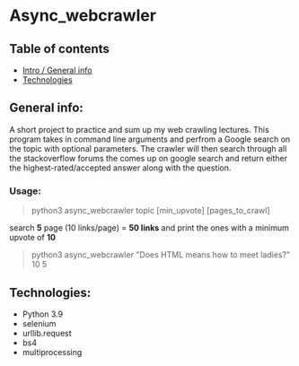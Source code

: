 # Async_webcrawler

## Table of contents
* [Intro / General info](#general-info)
* [Technologies](#technologies)


## General info: 
A short project to practice and sum up my web crawling lectures. This program takes in command line arguments and perfrom a Google search on the topic with optional parameters. The crawler will then search through all the stackoverflow forums the comes up on google search and return either the highest-rated/accepted answer along with the question.


### Usage:
> python3 async_webcrawler topic [min_upvote] [pages_to_crawl]

search **5** page (10 links/page) = **50 links** and print the ones with a minimum upvote of **10**
> python3 async_webcrawler "Does HTML means how to meet ladies?" 10 5 


## Technologies:
- Python 3.9
- selenium 
- urllib.request
- bs4 
- multiprocessing 
